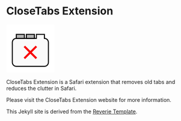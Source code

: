 # CloseTabs Extension

![CloseTabs Logo](images/logo128.png)

CloseTabs Extension is a Safari extension that removes old
tabs and reduces the clutter in Safari.

Please visit the CloseTabs Extension website for more information.

This Jekyll site is derived from the [Reverie Template](https://github.com/amitmerchant1990/reverie/blob/master/_config.yml).
